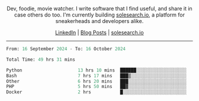 <p align="center">Dev, foodie, movie watcher. I write software that I find useful, and share it in case others do too. I'm currently building <a href="https://solesearch.io">solesearch.io</a>, a platform for sneakerheads and developers alike.</p>
<p align="center">
  <a href="https://www.linkedin.com/in/peter-rauscher">LinkedIn</a>
  |
  <a href="https://dev.to/peterrauscher">Blog Posts</a>
  |
  <a href="https://solesearch.io">solesearch.io</a>
</p>
<hr/>
<!--START_SECTION:waka-->

```python
From: 16 September 2024 - To: 16 October 2024

Total Time: 49 hrs 31 mins

Python                     13 hrs 10 mins  ██████░░░░░░░░░░░░░░░░░░░   23.58 %
Bash                       7 hrs 17 mins   ███▒░░░░░░░░░░░░░░░░░░░░░   13.05 %
Other                      6 hrs 20 mins   ███░░░░░░░░░░░░░░░░░░░░░░   11.34 %
PHP                        5 hrs 50 mins   ██▓░░░░░░░░░░░░░░░░░░░░░░   10.45 %
Docker                     2 hrs           █░░░░░░░░░░░░░░░░░░░░░░░░   03.59 %
```

<!--END_SECTION:waka-->
